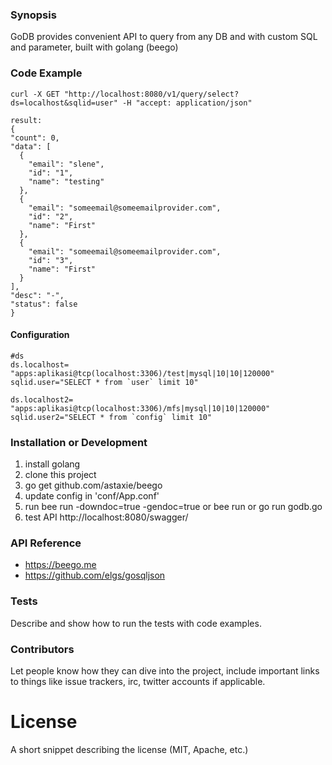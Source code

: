 ### Synopsis

GoDB provides convenient API to query from any DB and with custom SQL and parameter, built with golang (beego)

### Code Example
  ```
  curl -X GET "http://localhost:8080/v1/query/select?ds=localhost&sqlid=user" -H "accept: application/json"
  ```
  ```
  result:
 {
  "count": 0,
  "data": [
    {
      "email": "slene",
      "id": "1",
      "name": "testing"
    },
    {
      "email": "someemail@someemailprovider.com",
      "id": "2",
      "name": "First"
    },
    {
      "email": "someemail@someemailprovider.com",
      "id": "3",
      "name": "First"
    }
  ],
  "desc": "-",
  "status": false
}

 ```
#### Configuration
```
#ds
ds.localhost= "apps:aplikasi@tcp(localhost:3306)/test|mysql|10|10|120000"
sqlid.user="SELECT * from `user` limit 10"

ds.localhost2= "apps:aplikasi@tcp(localhost:3306)/mfs|mysql|10|10|120000"
sqlid.user2="SELECT * from `config` limit 10"

```

### Installation or Development

1. install golang
2. clone this project
3. go get github.com/astaxie/beego 
4. update config in 'conf/App.conf'
5. run bee run -downdoc=true -gendoc=true 
    or bee run
    or go run godb.go
6. test API http://localhost:8080/swagger/


### API Reference
- https://beego.me
- https://github.com/elgs/gosqljson


### Tests

Describe and show how to run the tests with code examples.

### Contributors

Let people know how they can dive into the project, include important links to things like issue trackers, irc, twitter accounts if applicable.

# License

A short snippet describing the license (MIT, Apache, etc.)
